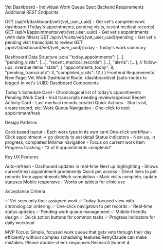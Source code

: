Vet Dashboard - Individual Work Queue Spec
Backend Requirements
Additional REST Endpoints

GET /api/v1/dashboard/vet/{vet_user_uuid} - Get vet's complete work dashboard (Today's appointments, pending visits, recent medical records)
GET /api/v1/appointments/vet/{vet_user_uuid} - Get vet's appointments (with date filters)
GET /api/v1/visits/vet/{vet_user_uuid}/pending - Get vet's pending visit transcripts to review
GET /api/v1/dashboard/vet/{vet_user_uuid}/today - Today's work summary

Dashboard Data Structure
json{
  "today_appointments": [...],
  "pending_visits": [...], 
  "recent_medical_records": [...],
  "alerts": [...], // follow-ups, overdue items
  "stats": {
    "appointments_today": 8,
    "pending_transcripts": 3,
    "completed_visits": 12
  }
}
Frontend Requirements
New Page: Vet Work Dashboard
Route: /dashboard/vet (auto-routes to logged-in vet's UUID)
Dashboard Components

Today's Schedule Card - Chronological list of today's appointments
Pending Work Card - Visit transcripts needing review/approval
Recent Activity Card - Last medical records created
Quick Actions - Start visit, create record, etc.
Work Queue Navigation - One-click to next appointment/task

Design Patterns

Card-based layout - Each work type in its own card
One-click workflow - Click appointment → go directly to pet detail
Status indicators - Next up, in progress, completed
Minimal navigation - Focus on current work item
Progress tracking - "3 of 8 appointments completed"

Key UX Features

Auto-refresh - Dashboard updates in real-time
Next up highlighting - Shows current/next appointment prominently
Quick pet access - Direct links to pet records from appointments
Work completion - Mark visits complete, update statuses
Mobile responsive - Works on tablets for clinic use

Acceptance Criteria

✅ Vet sees only their assigned work
✅ Today-focused view with chronological ordering
✅ One-click navigation to pet records
✅ Real-time status updates
✅ Pending work queue management
✅ Mobile-friendly design
✅ Quick action buttons for common tasks
✅ Progress indicators for daily workload

MVP Focus: Simple, focused work queue that gets vets through their day efficiently without complex scheduling features.RetryClaude can make mistakes. Please double-check responses.Research Sonnet 4